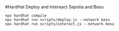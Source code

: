 #HardHat Deploy and Intereact Sepolia and Besu

```shell
npx hardhat compile
npx hardhat run scripts/deploy.js --network besu
npx hardhat run scripts/interact.js --network besu
```
